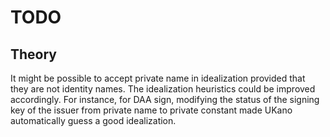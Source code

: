 # TODO

## Theory
It might be possible to accept private name in idealization provided that they are not identity names.
The idealization heuristics could be improved accordingly. For instance, for DAA sign, modifying the
status of the signing key of the issuer from private name to private constant made UKano automatically
guess a good idealization.
